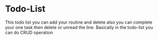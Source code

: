 # Todo-List
This todo list you can add your routine and delete also you can complete your one task then delete or unread the line. Basically in the todo-list you can do CRUD operation
